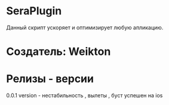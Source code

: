 # SeraPlugin
Данный скрипт ускоряет и оптимизирует любую апликацию.

# Создатель: Weikton

# Релизы - версии
0.0.1 version - нестабильность , вылеты , буст успешен на ios
